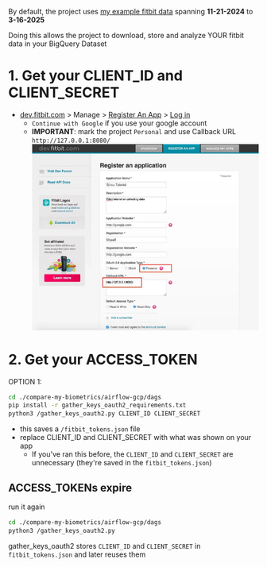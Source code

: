 By default, the project uses [my example fitbit data](https://github.com/MichaelSalata/compare-my-biometrics/tree/main/airflow-gcp/example_data)  spanning **11-21-2024**  to  **3-16-2025**

Doing this allows the project to download, store and analyze YOUR fitbit data in your BigQuery Dataset
# 1. Get your CLIENT_ID and CLIENT_SECRET
- [dev.fitbit.com](https://dev.fitbit.com/) > Manage > [Register An App](https://dev.fitbit.com/apps/new/) > [Log in](https://dev.fitbit.com/login)
	- `Continue with Google` if you use your google account
	- **IMPORTANT**: mark the project `Personal` and use Callback URL `http://127.0.0.1:8080/`
![fitbit_app_registration image](https://github.com/MichaelSalata/compare-my-biometrics/blob/main/imgs/register_fitbit_app.jpg)

# 2. Get your ACCESS_TOKEN
OPTION 1:
```bash
cd ./compare-my-biometrics/airflow-gcp/dags
pip install -r gather_keys_oauth2_requirements.txt
python3 /gather_keys_oauth2.py CLIENT_ID CLIENT_SECRET
```
- this saves a `/fitbit_tokens.json` file
- replace CLIENT_ID and CLIENT_SECRET with what was shown on your app
	- If you've ran this before, the `CLIENT_ID` and `CLIENT_SECRET` are unnecessary (they're saved in the `fitbit_tokens.json`)

## ACCESS_TOKENs expire
run it again
```bash
cd ./compare-my-biometrics/airflow-gcp/dags
python3 /gather_keys_oauth2.py
```
gather_keys_oauth2 stores `CLIENT_ID` and `CLIENT_SECRET` in `fitbit_tokens.json` and later reuses them
